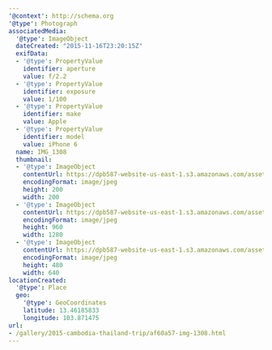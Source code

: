 ```yaml
---
'@context': http://schema.org
'@type': Photograph
associatedMedia:
  '@type': ImageObject
  dateCreated: "2015-11-16T23:20:15Z"
  exifData:
  - '@type': PropertyValue
    identifier: aperture
    value: f/2.2
  - '@type': PropertyValue
    identifier: exposure
    value: 1/100
  - '@type': PropertyValue
    identifier: make
    value: Apple
  - '@type': PropertyValue
    identifier: model
    value: iPhone 6
  name: IMG_1308
  thumbnail:
  - '@type': ImageObject
    contentUrl: https://dpb587-website-us-east-1.s3.amazonaws.com/asset/gallery/2015-cambodia-thailand-trip/af60a57-img-1308~200x200.jpg
    encodingFormat: image/jpeg
    height: 200
    width: 200
  - '@type': ImageObject
    contentUrl: https://dpb587-website-us-east-1.s3.amazonaws.com/asset/gallery/2015-cambodia-thailand-trip/af60a57-img-1308~1280.jpg
    encodingFormat: image/jpeg
    height: 960
    width: 1280
  - '@type': ImageObject
    contentUrl: https://dpb587-website-us-east-1.s3.amazonaws.com/asset/gallery/2015-cambodia-thailand-trip/af60a57-img-1308~640w.jpg
    encodingFormat: image/jpeg
    height: 480
    width: 640
locationCreated:
  '@type': Place
  geo:
    '@type': GeoCoordinates
    latitude: 13.46185833
    longitude: 103.871475
url:
- /gallery/2015-cambodia-thailand-trip/af60a57-img-1308.html
---
```

